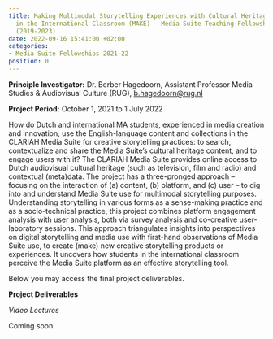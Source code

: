 ```yaml
---
title: Making Multimodal Storytelling Experiences with Cultural Heritage Materials
  in the International Classroom (MAKE) - Media Suite Teaching Fellowship CLARIAH-PLUS
  (2019-2023)
date: 2022-09-16 15:41:00 +02:00
categories:
- Media Suite Fellowships 2021-22
position: 0
---
```


**Principle Investigator:** Dr. Berber Hagedoorn, Assistant Professor Media Studies & Audiovisual Culture (RUG), b.hagedoorn@rug.nl

**Project Period:** October 1, 2021 to 1 July 2022

How do Dutch and international MA students, experienced in media creation and innovation, use the English-language content and collections in the CLARIAH Media Suite for creative storytelling practices: to search, contextualize and share the Media Suite’s cultural heritage content, and to engage users with it? The CLARIAH Media Suite provides online access to Dutch audiovisual cultural heritage (such as television, film and radio) and contextual (meta)data. The project has a three-pronged approach – focusing on the interaction of (a) content, (b) platform, and (c) user – to dig into and understand Media Suite use for multimodal storytelling purposes. Understanding storytelling in various forms as a sense-making practice and as a socio-technical practice, this project combines platform engagement analysis with user analysis, both via survey analysis and co-creative user-laboratory sessions. This approach triangulates insights into perspectives on digital storytelling and media use with first-hand observations of Media Suite use, to create (make) new creative storytelling products or experiences. It uncovers how students in the international classroom perceive the Media Suite platform as an effective storytelling tool. 

Below you may access the final project deliverables.

**Project Deliverables**

*Video Lectures*

Coming soon.